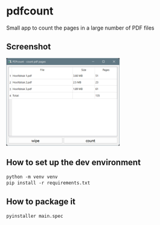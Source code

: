 # pdfcount
Small app to count the pages in a large number of PDF files

## Screenshot
[<img src="doc/screenshot.png" width="300"/>](doc/screenshot.png)

## How to set up the dev environment
```
python -m venv venv
pip install -r requirements.txt 
```

## How to package it
```
pyinstaller main.spec
```